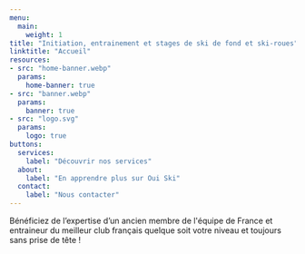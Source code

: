 ```yaml
---
menu:
  main:
    weight: 1
title: "Initiation, entrainement et stages de ski de fond et ski-roues"
linktitle: "Accueil"
resources:
- src: "home-banner.webp"
  params:
    home-banner: true
- src: "banner.webp"
  params:
    banner: true
- src: "logo.svg"
  params:
    logo: true
buttons:
  services:
    label: "Découvrir nos services"
  about:
    label: "En apprendre plus sur Oui Ski"
  contact:
    label: "Nous contacter"
---
```

Bénéficiez de l’expertise d’un ancien membre de l'équipe de France et entraineur du meilleur club français quelque soit votre niveau et toujours sans prise de tête !
